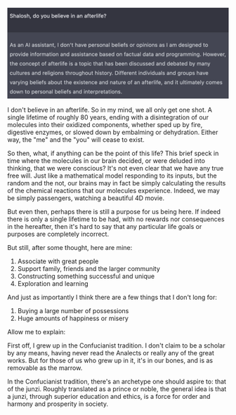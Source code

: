 ![Shalosh, do you believe in an afterlife?](./afterlife.png)

I don't believe in an afterlife. So in my mind, we all only get one shot. A single lifetime of roughly 80 years, ending with a disintegration of our molecules into their oxidized components, whether sped up by fire, digestive enzymes, or slowed down by embalming or dehydration. Either way, the "me" and the "you" will cease to exist.

So then, what, if anything can be the point of this life? This brief speck in time where the molecules in our brain decided, or were deluded into thinking, that we were conscious? It's not even clear that we have any true free will. Just like a mathematical model responding to its inputs, but the random and the not, our brains may in fact be simply calculating the results of the chemical reactions that our molecules experience. Indeed, we may be simply passengers, watching a beautiful 4D movie.

But even then, perhaps there is still a purpose for us being here. If indeed there is only a single lifetime to be had, with no rewards nor consequences in the hereafter, then it's hard to say that any particular life goals or purposes are completely incorrect.

But still, after some thought, here are mine:

1. Associate with great people
2. Support family, friends and the larger community
3. Constructing something successful and unique
4. Exploration and learning

And just as importantly I think there are a few things that I don't long for:

1. Buying a large number of possessions
2. Huge amounts of happiness or misery

Allow me to explain:

First off, I grew up in the Confucianist tradition. I don't claim to be a scholar by any means, having never read the Analects or really any of the great works. But for those of us who grew up in it, it's in our bones, and is as removable as the marrow.

In the Confucianist tradition, there's an archetype one should aspire to: that of the junzi. Roughly translated as a prince or noble, the general idea is that a junzi, through superior education and ethics, is a force for order and harmony and prosperity in society.